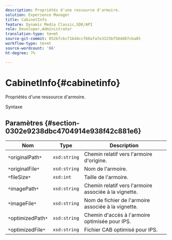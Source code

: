 ```yaml
---
description: Propriétés d'une ressource d'armoire.
solution: Experience Manager
title: CabinetInfo
feature: Dynamic Media Classic,SDK/API
role: Developer,Administrator
translation-type: tm+mt
source-git-commit: 052bfcbcf1bd4ccf60afa7e3325bf58dd07cba85
workflow-type: tm+mt
source-wordcount: '66'
ht-degree: 7%

---
```



# CabinetInfo{#cabinetinfo}

Propriétés d&#39;une ressource d&#39;armoire.

Syntaxe

## Paramètres {#section-0302e9238dbc4704914e938f42c881e6}

| Nom | Type | Description |
|---|---|---|
| `*`originalPath`*` | `xsd:string` | Chemin relatif vers l&#39;armoire d&#39;origine. |
| `*`originalFile`*` | `xsd:string` | Nom de l&#39;armoire. |
| `*`fileSize`*` | `xsd:int` | Taille de l&#39;armoire. |
| `*`imagePath`*` | `xsd:string` | Chemin relatif vers l&#39;armoire associée à la vignette. |
| `*`imageFile`*` | `xsd:string` | Nom de fichier de l&#39;armoire associée à la vignette. |
| `*`optimizedPath`*` | `xsd:string` | Chemin d&#39;accès à l&#39;armoire optimisée pour IPS. |
| `*`optimizedFile`*` | `xsd:string` | Fichier CAB optimisé pour IPS. |

